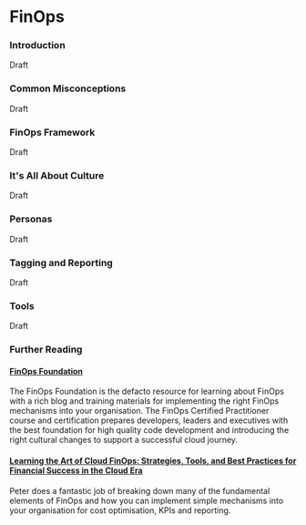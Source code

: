 # FinOps

### Introduction

Draft

### Common Misconceptions

Draft

### FinOps Framework

Draft

### It's All About Culture

Draft

### Personas

Draft

### Tagging and Reporting

Draft

### Tools

Draft

### Further Reading

#### [FinOps Foundation](https://www.finops.org/)
The FinOps Foundation is the defacto resource for learning about FinOps with a rich blog and training materials for implementing the right FinOps mechanisms into your organisation. The FinOps Certified Practitioner course and certification prepares developers, leaders and executives with the best foundation for high quality code development and introducing the right cultural changes to support a successful cloud journey.

#### [Learning the Art of Cloud FinOps: Strategies, Tools, and Best Practices for Financial Success in the Cloud Era](https://amzn.to/40oaMEe)
Peter does a fantastic job of breaking down many of the fundamental elements of FinOps and how you can implement simple mechanisms into your organisation for cost optimisation, KPIs and reporting. 
